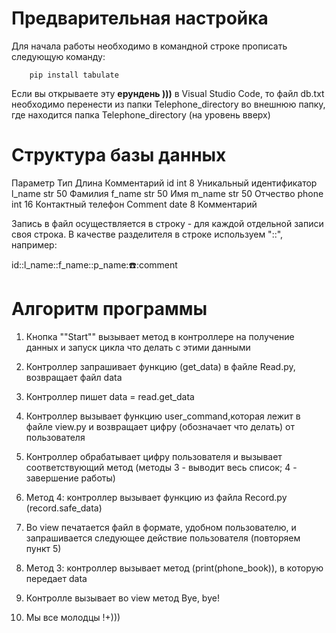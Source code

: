 # Предварительная настройка #

Для начала работы необходимо в командной строке прописать следующую команду:

        pip install tabulate

Если вы открываете эту **ерундень )))**  в Visual Studio Code, то файл db.txt необходимо перенести из папки Telephone_directory во внешнюю папку, где находится папка Telephone_directory (на уровень вверх)

# Структура базы данных #

Параметр	Тип	    Длина	    Комментарий
id	        int	    8           Уникальный идентификатор 
l_name	    str	    50	        Фамилия
f_name	    str	    50	        Имя
m_name	    str	    50	        Отчество
phone	    int	    16	        Контактный телефон
Comment	    date    8	        Комментарий

Запись в файл осуществляется в строку - для каждой отдельной записи своя строка. В качестве разделителя в строке используем "::", например:

id::l_name::f_name::p_name::phone::comment

# Алгоритм программы #

1. Кнопка ""Start"" вызывает метод в контроллере на получение данных и запуск цикла что делать с этими данными

2. Контроллер запрашивает функцию (get_data) в файле Read.py, возвращает файл data

3. Контроллер пишет data = read.get_data

4. Контроллер вызывает функцию user_command,которая лежит в файле view.py и возвращает цифру (обозначает что делать) от пользователя

5. Контроллер обрабатывает цифру пользователя и вызывает соответствующий метод (методы 3 - выводит весь список; 4 - завершение работы)

6. Метод 4: контроллер вызывает функцию из файла Record.py (record.safe_data)

7. Во view печатается файл в формате, удобном пользователю, и запрашивается следующее действие пользователя (повторяем пункт 5)

8. Метод 3: контроллер вызывает метод (print(phone_book)), в которую передает data

9. Контролле вызывает во view метод Bye, bye!

10. Мы все молодцы !+)))